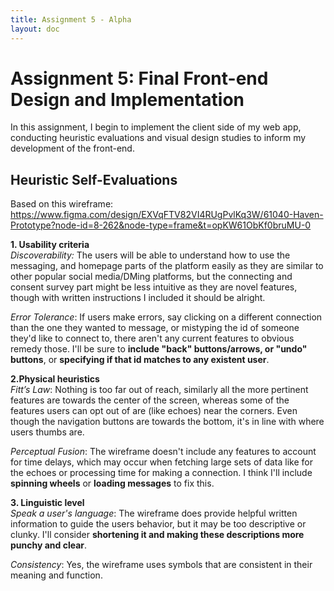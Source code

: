 ```yaml
---
title: Assignment 5 - Alpha
layout: doc
---
```

# Assignment 5: Final Front-end Design and Implementation #
In this assignment, I begin to implement the client side of my web app, conducting heuristic evaluations and visual design studies to inform my development of the front-end.

## Heuristic Self-Evaluations ##
Based on this wireframe: https://www.figma.com/design/EXVqFTV82VI4RUgPvlKq3W/61040-Haven-Prototype?node-id=8-262&node-type=frame&t=opKW61ObKf0bruMU-0

**1. Usability criteria** <br>
*Discoverability:* The users will be able to understand how to use the messaging, and homepage parts of the platform easily as they are similar to other popular social media/DMing platforms, but the connecting and consent survey part might be less intuitive as they are novel features, though with written instructions I included it should be alright. 

*Error Tolerance*: If users make errors, say clicking on a different connection than the one they wanted to message, or mistyping the id of someone they'd like to connect to, there aren't any current features to obvious remedy those. I'll be sure to **include "back" buttons/arrows, or "undo" buttons**, or **specifying if that id matches to any existent user**. 

**2.Physical heuristics** <br>
*Fitt’s Law*: Nothing is too far out of reach, similarly all the more pertinent features are towards the center of the screen, whereas some of the features users can opt out of are (like echoes) near the corners. Even though the navigation buttons are towards the bottom, it's in line with where users thumbs are.  

*Perceptual Fusion*: The wireframe doesn't include any features to account for time delays, which may occur when fetching large sets of data like for the echoes or processing time for making a connection. I think I'll include **spinning wheels** or **loading messages** to fix this.

**3. Linguistic level** <br>
*Speak a user's language*: The wireframe does provide helpful written information to guide the users behavior, but it may be too descriptive or clunky. I'll consider **shortening it and making these descriptions more punchy and clear**.

*Consistency*: Yes, the wireframe uses symbols that are consistent in their meaning and function.